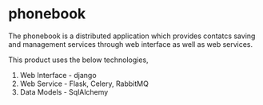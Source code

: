 # phonebook

The phonebook is a distributed application which provides contatcs saving and management services through web interface as well as web services.

This product uses the below technologies,

1. Web Interface - django
2. Web Service - Flask, Celery, RabbitMQ
3. Data Models - SqlAlchemy
